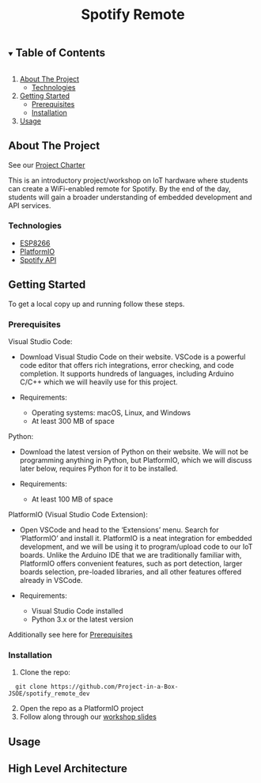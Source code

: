 <!------------------------------------------ TITLE BLOCK --------------------------------------------------------------->
<h1 align="center"> Spotify Remote </h1>


<!------------------------------------------ TABLE OF CONTENTS ---------------------------------------------------------->
<details open="open">
  <summary><h2 style="display: inline-block"> Table of Contents </h2></summary>
  <ol>
    <li>
      <a href="#about-the-project"> About The Project </a>
      <ul>
        <li><a href="#technologies"> Technologies </a></li>
      </ul>
    </li>
    <li>
      <a href="#getting-started"> Getting Started </a>
      <ul>
        <li><a href="#prerequisites"> Prerequisites </a></li>
        <li><a href="#installation"> Installation </a></li>
      </ul>
    </li>
    <li><a href="#usage"> Usage </a></li>
  </ol>
</details>


<!------------------------------------------ ABOUT THE PROJECT ---------------------------------------------------------->
## About The Project
See our [Project Charter](https://docs.google.com/document/d/1Ot3jMBS96P4pptXHAh-5pquK0DeCbHlZKEKW69NrF_Q/edit)

This is an introductory project/workshop on IoT hardware where students can create a WiFi-enabled remote for Spotify. By the end of the day, students will gain a broader understanding of embedded development and API services.

### Technologies
* [ESP8266](https://www.espressif.com/en/products/socs/esp8266)
* [PlatformIO](https://platformio.org/)
* [Spotify API](https://developer.spotify.com/documentation/web-api/)


<!------------------------------------------ GETTING STARTED ---------------------------------------------------------->
## Getting Started
To get a local copy up and running follow these steps.

### Prerequisites
Visual Studio Code:
  * Download Visual Studio Code on their website. VSCode is a powerful code editor that offers rich integrations, error checking, and code completion. It supports hundreds of languages, including Arduino C/C++ which we will heavily use for this project.
  
  * Requirements:
    * Operating systems: macOS, Linux, and Windows
    * At least 300 MB of space

Python:
  * Download the latest version of Python on their website. We will not be programming anything in Python, but PlatformIO, which we will discuss later below, requires Python for it to be installed.

  * Requirements:
    * At least 100 MB of space

PlatformIO (Visual Studio Code Extension):
  * Open VSCode and head to the ‘Extensions’ menu. Search for ‘PlatformIO’ and install it. PlatformIO is a neat integration for embedded development, and we will be using it to program/upload code to our IoT boards. Unlike the Arduino IDE that we are traditionally familiar with, PlatformIO offers convenient features, such as port detection, larger boards selection, pre-loaded libraries, and all other features offered already in VSCode.

  * Requirements:
    * Visual Studio Code installed
    * Python 3.x or the latest version

Additionally see here for [Prerequisites](https://docs.google.com/document/d/1ayXbvKg1j7JOZCThSJutbCrCwtTU6byMtOS7RLs7JzM/edit)

### Installation
  1. Clone the repo:
  ```
    git clone https://github.com/Project-in-a-Box-JSOE/spotify_remote_dev
  ```
  2. Open the repo as a PlatformIO project
  3. Follow along through our [workshop slides](https://docs.google.com/presentation/d/1-BmdbKempxMLJTgQfdcMZBaUyBUgbPFwDdZr1YG0QO4/edit?usp=sharing)

<!------------------------------------------ USAGE EXAMPLES -------------------------------------------------------------->
## Usage


<!------------------------------------------ HIGH LEVEL ARCHITECTURE ----------------------------------------------------->
## High Level Architecture
